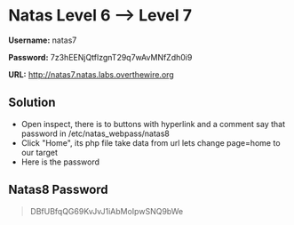 # Natas Level 6 --> Level 7

**Username:** natas7

**Password:** 7z3hEENjQtflzgnT29q7wAvMNfZdh0i9 

**URL:**      http://natas7.natas.labs.overthewire.org

## Solution
* Open inspect, there is to buttons with hyperlink and a comment say that password in /etc/natas_webpass/natas8
* Click "Home", its php file take data from url lets change page=home to our target
* Here is the password

## Natas8 Password
> DBfUBfqQG69KvJvJ1iAbMoIpwSNQ9bWe  

